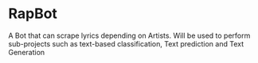 # RapBot
A Bot that can scrape lyrics depending on Artists. Will be used to perform sub-projects such as text-based classification,
Text prediction and Text Generation
